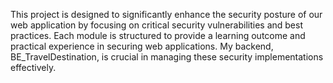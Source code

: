 This project is designed to significantly enhance the security posture of our web application by focusing on critical security vulnerabilities and best practices.
Each module is structured to provide a learning outcome and practical experience in securing web applications.
My backend, BE_TravelDestination, is crucial in managing these security implementations effectively.
